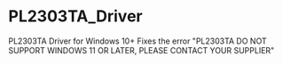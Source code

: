 # PL2303TA_Driver
PL2303TA Driver for Windows 10+
Fixes the error "PL2303TA DO NOT SUPPORT WINDOWS 11 OR LATER, PLEASE CONTACT YOUR SUPPLIER"
